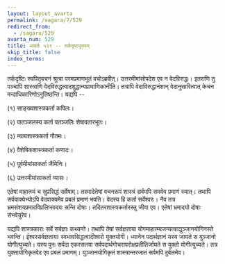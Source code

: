 ```yaml
---
layout: layout_avarta
permalink: /sagara/7/529
redirect_from:
  - /sagara/529
avarta_num: 529
title: आवर्तः ५२९ -- तर्कदृष्ट्युत्तरम्
skip_title: false
index_terms: 
---
```


तर्कदृष्टिः स्वपितृवचनं श्रुत्वा परमप्रमाणभूतं वचोऽब्रवीत्। उत्तरमीमांसोपदेश एव न वेदविरुद्धः। इतराणि तु पञ्चापि शास्त्राणि वेदविरुद्धत्वादशुद्धान्यप्रामाणिकानीति। तत्रापि वेदाविरुद्धानंशान् वेदानुसारित्वात्
केचन मन्दाधिकारिणोऽनुतिष्ठन्ति। यद्यपि --

(१) साङ्ख्यशास्त्रकर्ता कपिलः।

(२) पातञ्जलस्य कर्ता पतञ्जलिः 
शेषावतारभूतः।

(३) न्यायशास्त्रकर्ता गौतमः।

(४) वैशेषिकशास्त्रकर्ता कणादः।

(५) पूर्वमीमांसाकर्ता जैमिनिः।

(६) उत्तरमीमांसाकर्ता व्यासः।

एतेषां माहात्म्यं च सुप्रसिद्धं सर्वेषाम्। तस्मादेतेषां वचनरूपं शास्त्रं
सर्वमपि सममेव प्रमाणं स्यात्। तथापि सर्ववाक्येभ्योऽपि वेदवाक्यमेव प्रबलं
प्रमाणं भवति। वेदस्य हि कर्ता सर्वेश्वरः। नैव तत्र भ्रमसंशयप्रमादविप्रलिप्सादयः सन्ति दोषाः। तदितरशास्त्रकर्तारस्तु जीवा एव। एतेषां भ्रमादयो
दोषाः संभवेयुरेव।

यद्यपि शास्त्रकाराः सर्वे सर्वज्ञाः कथ्यन्ते। तथापि तेषां सर्वज्ञताया योगमाहात्म्यजन्यत्वाद्युञ्जानयोगिनस्ते भवन्ति। ईश्वरसर्वज्ञतायाः स्वभावसिद्धत्वादीश्वरो युक्तयोगी। ध्यानेन पदार्थज्ञानं यस्य जायते स युञ्जानो योगीत्युच्यते।
यस्य पुनः सर्वदा एकरसतया सर्वपदार्थगोचरापरोक्षप्रतीतिर्जायते स युक्तो योगीत्युच्यते। तत्र युक्तायोगिकृतवेद एव प्रबलं प्रमाणम्। युञ्जानयोगिकृतं
शास्त्रान्तरजातं सर्वमपि दुर्बलमेव।
